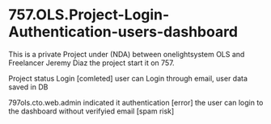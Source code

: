 # 757.OLS.Project-Login-Authentication-users-dashboard
This is a private Project under (NDA) between onelightsystem OLS and Freelancer Jeremy Diaz
the project start it on 757.

Project status
Login [comleted] user can Login through email, user data saved in DB 

797ols.cto.web.admin indicated it  authentication [error] the user can login to the dashboard without verifyied email [spam risk]

